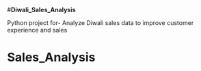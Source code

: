 #**Diwali_Sales_Analysis**

Python project for- Analyze Diwali sales data to improve customer experience and sales
# Sales_Analysis
